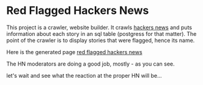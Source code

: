 # Red Flagged Hackers News

This project is a crawler, website builder. It crawls [hackers news](https://news.ycombinator.com/news) and puts information about each story in an sql table (postgress for that matter).
The point of the crawler is to display stories that were flagged, hence its name.

Here is the generated page [red flagged hackers news](https://mosermichael.github.io/flagged-hn/page_1.html)

The HN moderators are doing a good job, mostly - as you can see.

let's wait and see what the reaction at the proper HN will be...
    


